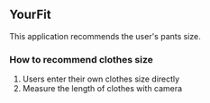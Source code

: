 ## YourFit
This application recommends the user's pants size.
### How to recommend clothes size
1. Users enter their own clothes size directly
2. Measure the length of clothes with camera
